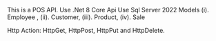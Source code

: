 This is a POS API.
Use .Net 8 Core Api
Use Sql Server 2022
Models
     (i). Employee , (ii). Customer, (iii). Product, (iv). Sale

Http Action: HttpGet, HttpPost, HttpPut and HttpDelete.
